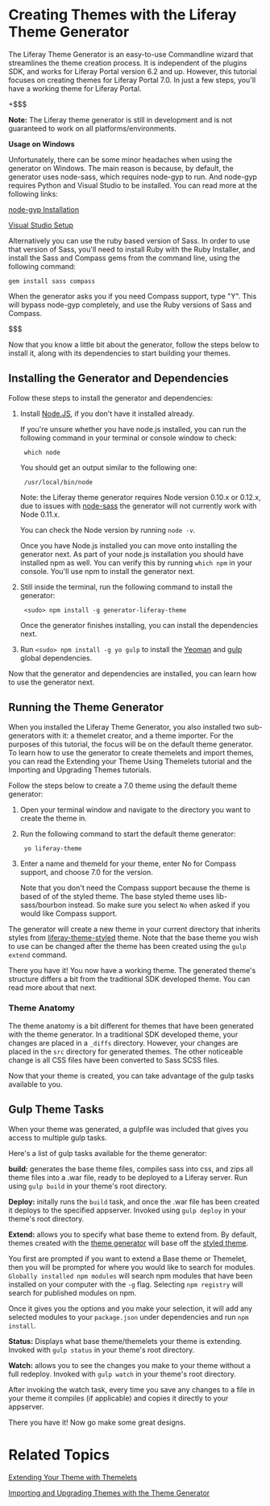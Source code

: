# Creating Themes with the Liferay Theme Generator

The Liferay Theme Generator is an easy-to-use Commandline wizard that
streamlines the theme creation process. It is independent of the plugins SDK, 
and works for Liferay Portal version 6.2 and up. However, this tutorial focuses 
on creating themes for Liferay Portal 7.0. In just a few steps, you'll have a
working theme for Liferay Portal.

+$$$

**Note:** The Liferay theme generator is still in development and is not 
guaranteed to work on all platforms/environments.

**Usage on Windows**

Unfortunately, there can be some minor headaches when using the generator on 
Windows. The main reason is because, by default, the generator uses node-sass, 
which requires node-gyp to run. And node-gyp requires Python and Visual Studio 
to be installed. You can read more at the following links:

[node-gyp Installation](https://github.com/nodejs/node-gyp#installation) 

[Visual Studio Setup](https://github.com/nodejs/node-gyp/wiki/Visual-Studio-2010-Setup)

Alternatively you can use the ruby based version of Sass. In order to use that 
version of Sass, you'll need to install Ruby with the Ruby Installer, and 
install the Sass and Compass gems from the command line, using the following 
command: 

    gem install sass compass
    
When the generator asks you if you need Compass support, type "Y". This will 
bypass node-gyp completely, and use the Ruby versions of Sass and Compass.

$$$

Now that you know a little bit about the generator, follow the steps below to
install it, along with its dependencies to start building your themes.

## Installing the Generator and Dependencies

Follow these steps to install the generator and dependencies:

1. Install [Node.JS](http://nodejs.org/), if you don't have it installed already.
   
    If you're unsure whether you have node.js installed, you can run the
    following command in your terminal or console window to check:
    
        which node
        
    You should get an output similar to the following one:
    
        /usr/local/bin/node

    Note: the Liferay theme generator requires Node version 0.10.x or 0.12.x, 
    due to issues with [node-sass](https://www.npmjs.com/package/node-sass) the 
    generator will not currently work with Node 0.11.x.
    
    You can check the Node version by running `node -v`.

    Once you have Node.js installed you can move onto installing the 
    generator next. As part of your node.js installation you should have
    installed npm as well. You can verify this by running `which npm` in your 
    console. You'll use npm to install the generator next.
    
2. Still inside the terminal, run the following command to install 
   the generator:
   
        <sudo> npm install -g generator-liferay-theme
        
    Once the generator finishes installing, you can install the dependencies 
    next.
    
3. Run `<sudo> npm install -g yo gulp` to install the [Yeoman](http://yeoman.io/) 
   and [gulp](https://www.npmjs.com/package/gulp) global dependencies.

Now that the generator and dependencies are installed, you can learn how to use
the generator next.

## Running the Theme Generator

When you installed the Liferay Theme Generator, you also installed two
sub-generators with it: a themelet creator, and a theme importer. For the
purposes of this tutorial, the focus will be on the default theme generator. To
learn how to use the generator to create themelets and import themes, you can
read the Extending your Theme Using Themelets tutorial and the Importing and 
Upgrading Themes tutorials.

Follow the steps below to create a 7.0 theme using the default theme generator:

1. Open your terminal window and navigate to the directory you want to create 
   the theme in.
   
2. Run the following command to start the default theme generator:

        yo liferay-theme

3. Enter a name and themeId for your theme, enter No for Compass support, and 
   choose 7.0 for the version.
   
    Note that you don't need the Compass support because the theme is based of
    of the styled theme. The base styled theme uses lib-sass/bourbon instead. So
    make sure you select `No` when asked if you would like Compass support.

The generator will create a new theme in your current directory that inherits 
styles from [liferay-theme-styled](https://www.npmjs.com/package/liferay-theme-styled) 
theme. Note that the base theme you wish to use can be changed after the theme
has been created using the `gulp extend` command.

There you have it! You now have a working theme. The generated theme's structure
differs a bit from the traditional SDK developed theme. You can read more about
that next.

### Theme Anatomy

The theme anatomy is a bit different for themes that have been generated with 
the theme generator. In a traditional SDK developed theme, your changes are 
placed in a `_diffs` directory. However, your changes are placed in the `src` 
directory for generated themes. The other noticeable change is all CSS files 
have been converted to Sass SCSS files.

Now that your theme is created, you can take advantage of the gulp tasks 
available to you.

## Gulp Theme Tasks

When your theme was generated, a gulpfile was included that gives you access to
multiple gulp tasks.

Here's a list of gulp tasks available for the theme generator: 

**build:** generates the base theme files, compiles sass into css, and zips all 
theme files into a .war file, ready to be deployed to a Liferay server. Run
using `gulp build` in your theme's root directory.

**Deploy:** initally runs the `build` task, and once the .war file has been 
created it deploys to the specified appserver. Invoked using `gulp deploy` in 
your theme's root directory.

**Extend:** allows you to specify what base theme to extend from. By default, 
themes created with the [theme generator](https://github.com/natecavanaugh/generator-liferay-theme) 
will base off the [styled theme](https://github.com/natecavanaugh/liferay-theme-styled).

You first are prompted if you want to extend a Base theme or Themelet, then you 
will be prompted for where you would like to search for modules. 
`Globally installed npm modules` will search npm modules that have been 
installed on your computer with the `-g` flag. Selecting `npm registry` will 
search for published modules on npm.

Once it gives you the options and you make your selection, it will add any 
selected modules to your `package.json` under dependencies and run `npm install`.

**Status:** Displays what base theme/themelets your theme is extending. Invoked
with `gulp status` in your theme's root directory.

**Watch:** allows you to see the changes you make to your theme without a 
full redeploy. Invoked with `gulp watch` in your theme's root directory.

After invoking the watch task, every time you save any changes to a file in your 
theme it compiles (if applicable) and copies it directly to your appserver.

There you have it! Now go make some great designs.

# Related Topics

 [Extending Your Theme with Themelets](/develop/tutorials/-/knowledge_base/7-0/extending-your-theme-with-themelets)
 
 [Importing and Upgrading Themes with the Theme Generator](/develop/tutorials/-/knowledge_base/7-0/importing-and-upgrading-themes-with-the-generator)
